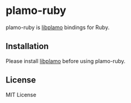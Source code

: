 # plamo-ruby
plamo-ruby is [libplamo](https://github.com/plamo/libplamo) bindings for Ruby.
## Installation
Please install [libplamo](https://github.com/plamo/libplamo) before using plamo-ruby.
## License
MIT License
